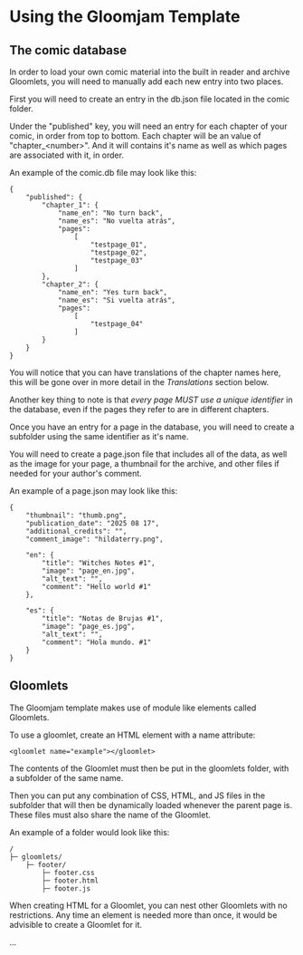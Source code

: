 
# Using the Gloomjam Template

## The comic database

In order to load your own comic material into the built in reader and archive Gloomlets, you will need to manually add each new entry into two places.

First you will need to create an entry in the db.json file located in the comic folder.

Under the "published" key, you will need an entry for each chapter of your comic, in order from top to bottom. Each chapter will be an value of "chapter_\<number\>". And it will contains it's name as well as which pages are associated with it, in order.

An example of the comic.db file may look like this:

    {
        "published": {
            "chapter_1": {
                "name_en": "No turn back",
                "name_es": "No vuelta atrás",
                "pages": 
                    [
                        "testpage_01",
                        "testpage_02",
                        "testpage_03"
                    ]
            },
            "chapter_2": {
                "name_en": "Yes turn back",
                "name_es": "Si vuelta atrás",
                "pages": 
                    [
                        "testpage_04"
                    ]
            }
        }
    }

You will notice that you can have translations of the chapter names here, this will be gone over in more detail in the *Translations* section below.

Another key thing to note is that *every page MUST use a unique identifier* in the database, even if the pages they refer to are in different chapters.

Once you have an entry for a page in the database, you will need to create a subfolder using the same identifier as it's name.

You will need to create a page.json file that includes all of the data, as well as the image for your page, a thumbnail for the archive, and other files if needed for your author's comment.

An example of a page.json may look like this:

    {
        "thumbnail": "thumb.png",
        "publication_date": "2025 08 17",
        "additional_credits": "",
        "comment_image": "hildaterry.png",

        "en": {
            "title": "Witches Notes #1",
            "image": "page_en.jpg",
            "alt_text": "",
            "comment": "Hello world #1"
        },

        "es": {
            "title": "Notas de Brujas #1",
            "image": "page_es.jpg",
            "alt_text": "",
            "comment": "Hola mundo. #1"
        }
    }

## Gloomlets

The Gloomjam template makes use of module like elements called Gloomlets.

To use a gloomlet, create an HTML element with a name attribute:

    <gloomlet name="example"></gloomlet>

The contents of the Gloomlet must then be put in the gloomlets folder, with a subfolder of the same name.

Then you can put any combination of CSS, HTML, and JS files in the subfolder that will then be dynamically loaded whenever the parent page is. These files must also share the name of the Gloomlet.

An example of a folder would look like this:

    /
    ├─ gloomlets/
        ├─ footer/
            ├─ footer.css
            ├─ footer.html
            ├─ footer.js

When creating HTML for a Gloomlet, you can nest other Gloomlets with no restrictions. Any time an element is needed more than once, it would be advisible to create a Gloomlet for it.

...